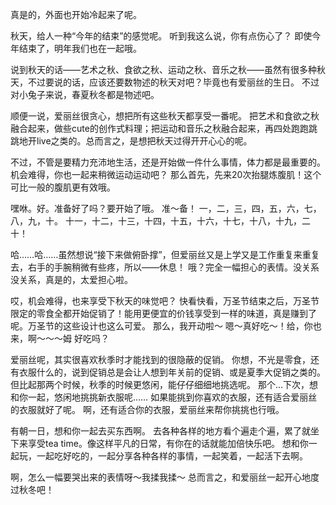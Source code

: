 真是的，外面也开始冷起来了呢。

秋天，给人一种“今年的结束”的感觉呢。
听到我这么说，你有点伤心了？
即使今年结束了，明年我们也在一起哦。

说到秋天的话——艺术之秋、食欲之秋、运动之秋、音乐之秋——虽然有很多种秋天，不过要说的话，应该还要数物述的秋天对吧？毕竟也有爱丽丝的生日。
不过对小兔子来说，春夏秋冬都是物述吧。

顺便一说，爱丽丝很贪心，想把所有这些秋天都享受一番呢。
把艺术和食欲之秋融合起来，做些cute的创作式料理；把运动和音乐之秋融合起来，再四处跑跑跳跳地开live之类的。总而言之，是想把秋天过得开开心心的呢。

不过，不管是要精力充沛地生活，还是开始做一件什么事情，体力都是最重要的。机会难得，你也一起来稍微运动运动吧？
那么首先，先来20次抬腿炼腹肌！这个可比一般的腹肌更有效哦。

嘿咻。好。准备好了吗？要开始了哦。
准～备！
一，二，三，四，五，六，七，八，九，十。
十一，十二，十三，十四，十五，十六，十七，十八，十九，二十！

哈……哈……虽然想说“接下来做俯卧撑”，但爱丽丝又是上学又是工作重复来重复去，右手的手腕稍微有些疼，所以——休息！
哦？完全一幅担心的表情。没关系没关系，真是的，太爱担心啦。

哎，机会难得，也来享受下秋天的味觉吧？
快看快看，万圣节结束之后，万圣节限定的零食全都开始促销了！能用更便宜的价钱享受到一样的味道，真是赚到了呢。万圣节的这些设计也这么可爱。
那么，我开动啦～
嗯～真好吃～！给，你也来，啊～～～姆
好吃吗？

爱丽丝呢，其实很喜欢秋季时才能找到的很隐蔽的促销。
你想，不光是零食，还有衣服什么的，说到促销总是会让人想到年关前的促销、或是夏季大促销之类的。但比起那两个时候，秋季的时候更悠闲，能仔仔细细地挑选呢。
那个…下次，想和你一起，悠闲地挑挑新衣服呢……
如果能挑到你喜欢的衣服，还有适合爱丽丝的衣服就好了呢。
啊，还有适合你的衣服，爱丽丝来帮你挑挑也行哦。

有朝一日，想和你一起去买东西啊。
去各种各样的地方看个遍走个遍，累了就坐下来享受tea time。像这样平凡的日常，有你在的话就能加倍快乐吧。
想和你一起玩，一起吃好吃的，一起分享各种各样的事情，一起笑着，一起活下去啊。

啊，怎么一幅要哭出来的表情呀～我揉我揉～
总而言之，和爱丽丝一起开心地度过秋冬吧！
